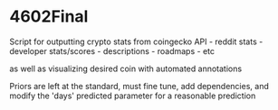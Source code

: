 # 4602Final


Script for outputting crypto stats from coingecko API
    - reddit stats
    - developer stats/scores
    - descriptions
    - roadmaps
    - etc 
    
as well as visualizing desired coin with automated annotations


Priors are left at the standard, must fine tune, add dependencies, and modify the 'days' predicted parameter for a reasonable prediction
